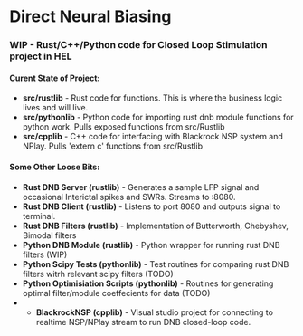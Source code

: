 # Direct Neural Biasing
 
### WIP - Rust/C++/Python code for Closed Loop Stimulation project in HEL

#### Curent State of Project:

- **src/rustlib** - Rust code for functions. This is where the business logic lives and will live.
- **src/pythonlib** - Python code for importing rust dnb module functions for python work. Pulls exposed functions from src/Rustlib 
- **src/cpplib** - C++ code for interfacing with Blackrock NSP system and NPlay. Pulls 'extern c' functions from src/Rustlib 

#### Some Other Loose Bits:

- **Rust DNB Server (rustlib)** - Generates a sample LFP signal and occasional Interictal spikes and SWRs. Streams to :8080.
- **Rust DNB Client (rustlib)** - Listens to port 8080 and outputs signal to terminal.
- **Rust DNB Filters (rustlib)** - Implementation of Butterworth, Chebyshev, Bimodal filters
- **Python DNB Module (rustlib)** - Python wrapper for running rust DNB filters (WIP)
- **Python Scipy Tests (pythonlib)** - Test routines for comparing rust DNB filters witrh relevant scipy filters (TODO)
- **Python Optimisiation Scripts (pythonlib)** - Routines for generating optimal filter/module coeffecients for data (TODO)
- - **BlackrockNSP (cpplib)** - Visual studio project for connecting to realtime NSP/NPlay stream to run DNB closed-loop code.
